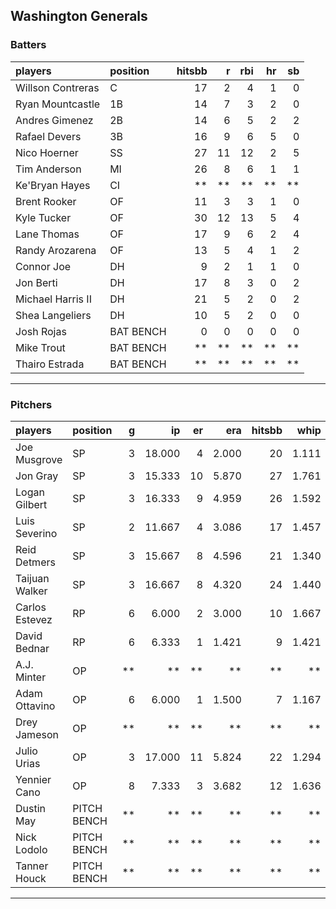 ## Washington Generals

### Batters

 
|players           |position  | hitsbb|  r| rbi| hr| sb| 
|:-----------------|:---------|------:|--:|---:|--:|--:| 
|Willson Contreras |C         |     17|  2|   4|  1|  0| 
|Ryan Mountcastle  |1B        |     14|  7|   3|  2|  0| 
|Andres Gimenez    |2B        |     14|  6|   5|  2|  2| 
|Rafael Devers     |3B        |     16|  9|   6|  5|  0| 
|Nico Hoerner      |SS        |     27| 11|  12|  2|  5| 
|Tim Anderson      |MI        |     26|  8|   6|  1|  1| 
|Ke'Bryan Hayes    |CI        |     **| **|  **| **| **| 
|Brent Rooker      |OF        |     11|  3|   3|  1|  0| 
|Kyle Tucker       |OF        |     30| 12|  13|  5|  4| 
|Lane Thomas       |OF        |     17|  9|   6|  2|  4| 
|Randy Arozarena   |OF        |     13|  5|   4|  1|  2| 
|Connor Joe        |DH        |      9|  2|   1|  1|  0| 
|Jon Berti         |DH        |     17|  8|   3|  0|  2| 
|Michael Harris II |DH        |     21|  5|   2|  0|  2| 
|Shea Langeliers   |DH        |     10|  5|   2|  0|  0| 
|Josh Rojas        |BAT BENCH |      0|  0|   0|  0|  0| 
|Mike Trout        |BAT BENCH |     **| **|  **| **| **| 
|Thairo Estrada    |BAT BENCH |     **| **|  **| **| **| 


* * *

### Pitchers

 
|players        |position    |  g|     ip| er|   era| hitsbb|  whip| so|  w| sv| 
|:--------------|:-----------|--:|------:|--:|-----:|------:|-----:|--:|--:|--:| 
|Joe Musgrove   |SP          |  3| 18.000|  4| 2.000|     20| 1.111| 18|  2|  0| 
|Jon Gray       |SP          |  3| 15.333| 10| 5.870|     27| 1.761| 14|  0|  0| 
|Logan Gilbert  |SP          |  3| 16.333|  9| 4.959|     26| 1.592| 15|  2|  0| 
|Luis Severino  |SP          |  2| 11.667|  4| 3.086|     17| 1.457|  8|  1|  0| 
|Reid Detmers   |SP          |  3| 15.667|  8| 4.596|     21| 1.340| 20|  0|  0| 
|Taijuan Walker |SP          |  3| 16.667|  8| 4.320|     24| 1.440| 13|  1|  0| 
|Carlos Estevez |RP          |  6|  6.000|  2| 3.000|     10| 1.667|  8|  2|  2| 
|David Bednar   |RP          |  6|  6.333|  1| 1.421|      9| 1.421| 10|  0|  4| 
|A.J. Minter    |OP          | **|     **| **|    **|     **|    **| **| **| **| 
|Adam Ottavino  |OP          |  6|  6.000|  1| 1.500|      7| 1.167|  1|  0|  0| 
|Drey Jameson   |OP          | **|     **| **|    **|     **|    **| **| **| **| 
|Julio Urias    |OP          |  3| 17.000| 11| 5.824|     22| 1.294| 14|  1|  0| 
|Yennier Cano   |OP          |  8|  7.333|  3| 3.682|     12| 1.636|  5|  0|  0| 
|Dustin May     |PITCH BENCH | **|     **| **|    **|     **|    **| **| **| **| 
|Nick Lodolo    |PITCH BENCH | **|     **| **|    **|     **|    **| **| **| **| 
|Tanner Houck   |PITCH BENCH | **|     **| **|    **|     **|    **| **| **| **| 


* * *


